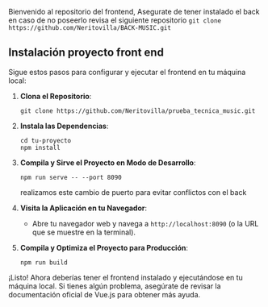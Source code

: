 

Bienvenido al repositorio del frontend, Asegurate de tener instalado el back en caso de no poseerlo revisa el siguiente repositorio 
    ```
    git clone https://github.com/Neritovilla/BACK-MUSIC.git
    ```

## Instalación proyecto front end

Sigue estos pasos para configurar y ejecutar el frontend en tu máquina local:

1. **Clona el Repositorio**: 
    ```
    git clone https://github.com/Neritovilla/prueba_tecnica_music.git
    ```

2. **Instala las Dependencias**:
    ```
    cd tu-proyecto
    npm install
    ```

3. **Compila y Sirve el Proyecto en Modo de Desarrollo**:
    ```
    npm run serve -- --port 8090
    ```
    realizamos este cambio de puerto para evitar conflictos con el back

4. **Visita la Aplicación en tu Navegador**:
    - Abre tu navegador web y navega a `http://localhost:8090` (o la URL que se muestre en la terminal).

5. **Compila y Optimiza el Proyecto para Producción**:
    ```
    npm run build
    ```

¡Listo! Ahora deberías tener el frontend instalado y ejecutándose en tu máquina local. Si tienes algún problema, asegúrate de revisar la documentación oficial de Vue.js para obtener más ayuda.

